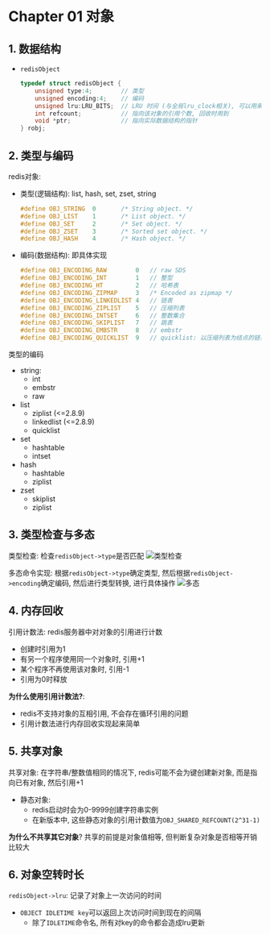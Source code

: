# Chapter 01 对象

## 1. 数据结构
- `redisObject`
    ```cpp
    typedef struct redisObject {
        unsigned type:4;        // 类型
        unsigned encoding:4;    // 编码
        unsigned lru:LRU_BITS;  // LRU 时间 (与全局lru_clock相关), 可以用来计算空转时长
        int refcount;           // 指向该对象的引用个数, 回收时用到
        void *ptr;              // 指向实际数据结构的指针
    } robj;
    ```

## 2. 类型与编码

redis对象:
- 类型(逻辑结构): list, hash, set, zset, string
    ```c++
    #define OBJ_STRING  0       /* String object. */
    #define OBJ_LIST    1       /* List object. */
    #define OBJ_SET     2       /* Set object. */
    #define OBJ_ZSET    3       /* Sorted set object. */
    #define OBJ_HASH    4       /* Hash object. */
    ```
- 编码(数据结构): 即具体实现
    ```c++
    #define OBJ_ENCODING_RAW        0   // raw SDS
    #define OBJ_ENCODING_INT        1   // 整型
    #define OBJ_ENCODING_HT         2   // 哈希表
    #define OBJ_ENCODING_ZIPMAP     3   /* Encoded as zipmap */
    #define OBJ_ENCODING_LINKEDLIST 4   // 链表
    #define OBJ_ENCODING_ZIPLIST    5   // 压缩列表
    #define OBJ_ENCODING_INTSET     6   // 整数集合
    #define OBJ_ENCODING_SKIPLIST   7   // 跳表
    #define OBJ_ENCODING_EMBSTR     8   // embstr
    #define OBJ_ENCODING_QUICKLIST  9   // quicklist: 以压缩列表为结点的链表
    ```

类型的编码
- string:
    - int
    - embstr
    - raw
- list
    - ziplist (<=2.8.9)
    - linkedlist (<=2.8.9)
    - quicklist
- set
    - hashtable
    - intset
- hash
    - hashtable
    - ziplist
- zset
    - skiplist
    - ziplist

## 3. 类型检查与多态

类型检查: 检查`redisObject->type`是否匹配
![类型检查](./resources/ch08-robj-type-check.png)

多态命令实现: 根据`redisObject->type`确定类型, 然后根据`redisObject->encoding`确定编码, 然后进行类型转换, 进行具体操作
![多态](./resources/ch08-robj-polymorphic.png)


## 4. 内存回收

引用计数法: redis服务器中对对象的引用进行计数
- 创建时引用为1
- 有另一个程序使用同一个对象时, 引用+1
- 某个程序不再使用该对象时, 引用-1
- 引用为0时释放

**为什么使用引用计数法?**: 
- redis不支持对象的互相引用, 不会存在循环引用的问题
- 引用计数法进行内存回收实现起来简单

## 5. 共享对象

共享对象: 在字符串/整数值相同的情况下, redis可能不会为键创建新对象, 而是指向已有对象, 然后引用+1
- 静态对象: 
    - redis启动时会为0-9999创建字符串实例
    - 在新版本中, 这些静态对象的引用计数值为`OBJ_SHARED_REFCOUNT(2^31-1)`

**为什么不共享其它对象**? 共享的前提是对象值相等, 但判断复杂对象是否相等开销比较大

## 6. 对象空转时长

`redisObject->lru`: 记录了对象上一次访问的时间
- `OBJECT IDLETIME key`可以返回上次访问时间到现在的间隔
    - 除了`IDLETIME`命令名, 所有对key的命令都会造成lru更新